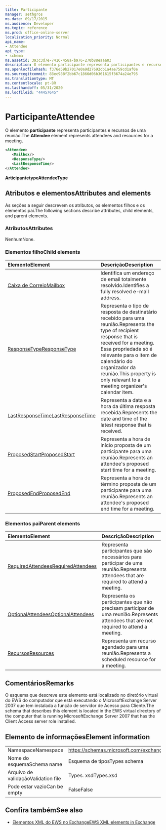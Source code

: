 ```yaml
---
title: Participante
manager: sethgros
ms.date: 09/17/2015
ms.audience: Developer
ms.topic: reference
ms.prod: office-online-server
localization_priority: Normal
api_name:
- Attendee
api_type:
- schema
ms.assetid: 393c3d7e-7416-458a-b976-270b88eaaa03
description: O elemento participante representa participantes e recursos de uma reunião.
ms.openlocfilehash: f376e59b27017e0a9d27692cb1a4ae759cd1af0e
ms.sourcegitcommit: 88ec988f2bb67c1866d06b361615f3674a24e795
ms.translationtype: MT
ms.contentlocale: pt-BR
ms.lasthandoff: 05/31/2020
ms.locfileid: "44457645"
---
```

# <a name="attendee"></a><span data-ttu-id="40edd-103">Participante</span><span class="sxs-lookup"><span data-stu-id="40edd-103">Attendee</span></span>

<span data-ttu-id="40edd-104">O elemento **participante** representa participantes e recursos de uma reunião.</span><span class="sxs-lookup"><span data-stu-id="40edd-104">The **Attendee** element represents attendees and resources for a meeting.</span></span> 
  
```xml
<Attendee>
   <Mailbox/>
   <ResponseType/>
   <LastResponseTime/>
</Attendee>
```

 <span data-ttu-id="40edd-105">**Articipantetype**</span><span class="sxs-lookup"><span data-stu-id="40edd-105">**AttendeeType**</span></span>
## <a name="attributes-and-elements"></a><span data-ttu-id="40edd-106">Atributos e elementos</span><span class="sxs-lookup"><span data-stu-id="40edd-106">Attributes and elements</span></span>

<span data-ttu-id="40edd-107">As seções a seguir descrevem os atributos, os elementos filhos e os elementos pai.</span><span class="sxs-lookup"><span data-stu-id="40edd-107">The following sections describe attributes, child elements, and parent elements.</span></span>
  
### <a name="attributes"></a><span data-ttu-id="40edd-108">Atributos</span><span class="sxs-lookup"><span data-stu-id="40edd-108">Attributes</span></span>

<span data-ttu-id="40edd-109">Nenhum</span><span class="sxs-lookup"><span data-stu-id="40edd-109">None.</span></span>
  
### <a name="child-elements"></a><span data-ttu-id="40edd-110">Elementos filho</span><span class="sxs-lookup"><span data-stu-id="40edd-110">Child elements</span></span>

|<span data-ttu-id="40edd-111">**Elemento**</span><span class="sxs-lookup"><span data-stu-id="40edd-111">**Element**</span></span>|<span data-ttu-id="40edd-112">**Descrição**</span><span class="sxs-lookup"><span data-stu-id="40edd-112">**Description**</span></span>|
|:-----|:-----|
|[<span data-ttu-id="40edd-113">Caixa de Correio</span><span class="sxs-lookup"><span data-stu-id="40edd-113">Mailbox</span></span>](mailbox.md) <br/> |<span data-ttu-id="40edd-114">Identifica um endereço de email totalmente resolvido.</span><span class="sxs-lookup"><span data-stu-id="40edd-114">Identifies a fully resolved e-mail address.</span></span>  <br/> |
|[<span data-ttu-id="40edd-115">ResponseType</span><span class="sxs-lookup"><span data-stu-id="40edd-115">ResponseType</span></span>](responsetype.md) <br/> |<span data-ttu-id="40edd-116">Representa o tipo de resposta de destinatário recebido para uma reunião.</span><span class="sxs-lookup"><span data-stu-id="40edd-116">Represents the type of recipient response that is received for a meeting.</span></span> <span data-ttu-id="40edd-117">Essa propriedade só é relevante para o item de calendário do organizador da reunião.</span><span class="sxs-lookup"><span data-stu-id="40edd-117">This property is only relevant to a meeting organizer's calendar item.</span></span>  <br/> |
|[<span data-ttu-id="40edd-118">LastResponseTime</span><span class="sxs-lookup"><span data-stu-id="40edd-118">LastResponseTime</span></span>](lastresponsetime.md) <br/> |<span data-ttu-id="40edd-119">Representa a data e a hora da última resposta recebida.</span><span class="sxs-lookup"><span data-stu-id="40edd-119">Represents the date and time of the latest response that is received.</span></span>  <br/> |
|[<span data-ttu-id="40edd-120">ProposedStart</span><span class="sxs-lookup"><span data-stu-id="40edd-120">ProposedStart</span></span>](proposedstart-attendeetype.md) <br/> |<span data-ttu-id="40edd-121">Representa a hora de início proposta de um participante para uma reunião.</span><span class="sxs-lookup"><span data-stu-id="40edd-121">Represents an attendee's proposed start time for a meeting.</span></span> <br/> |
|[<span data-ttu-id="40edd-122">ProposedEnd</span><span class="sxs-lookup"><span data-stu-id="40edd-122">ProposedEnd</span></span>](proposedend-attendeetype.md) <br/> |<span data-ttu-id="40edd-123">Representa a hora de término proposta de um participante para uma reunião.</span><span class="sxs-lookup"><span data-stu-id="40edd-123">Represents an attendee's proposed end time for a meeting.</span></span> <br/> |
   
### <a name="parent-elements"></a><span data-ttu-id="40edd-124">Elementos pai</span><span class="sxs-lookup"><span data-stu-id="40edd-124">Parent elements</span></span>

|<span data-ttu-id="40edd-125">**Elemento**</span><span class="sxs-lookup"><span data-stu-id="40edd-125">**Element**</span></span>|<span data-ttu-id="40edd-126">**Descrição**</span><span class="sxs-lookup"><span data-stu-id="40edd-126">**Description**</span></span>|
|:-----|:-----|
|[<span data-ttu-id="40edd-127">RequiredAttendees</span><span class="sxs-lookup"><span data-stu-id="40edd-127">RequiredAttendees</span></span>](requiredattendees.md) <br/> |<span data-ttu-id="40edd-128">Representa participantes que são necessários para participar de uma reunião.</span><span class="sxs-lookup"><span data-stu-id="40edd-128">Represents attendees that are required to attend a meeting.</span></span>  <br/> |
|[<span data-ttu-id="40edd-129">OptionalAttendees</span><span class="sxs-lookup"><span data-stu-id="40edd-129">OptionalAttendees</span></span>](optionalattendees.md) <br/> |<span data-ttu-id="40edd-130">Representa os participantes que não precisam participar de uma reunião.</span><span class="sxs-lookup"><span data-stu-id="40edd-130">Represents attendees that are not required to attend a meeting.</span></span>  <br/> |
|[<span data-ttu-id="40edd-131">Recursos</span><span class="sxs-lookup"><span data-stu-id="40edd-131">Resources</span></span>](resources.md) <br/> |<span data-ttu-id="40edd-132">Representa um recurso agendado para uma reunião.</span><span class="sxs-lookup"><span data-stu-id="40edd-132">Represents a scheduled resource for a meeting.</span></span>  <br/> |
   
## <a name="remarks"></a><span data-ttu-id="40edd-133">Comentários</span><span class="sxs-lookup"><span data-stu-id="40edd-133">Remarks</span></span>

<span data-ttu-id="40edd-134">O esquema que descreve este elemento está localizado no diretório virtual do EWS do computador que está executando o MicrosoftExchange Server 2007 que tem instalada a função de servidor de Acesso para Cliente.</span><span class="sxs-lookup"><span data-stu-id="40edd-134">The schema that describes this element is located in the EWS virtual directory of the computer that is running MicrosoftExchange Server 2007 that has the Client Access server role installed.</span></span>
  
## <a name="element-information"></a><span data-ttu-id="40edd-135">Elemento de informações</span><span class="sxs-lookup"><span data-stu-id="40edd-135">Element information</span></span>

|||
|:-----|:-----|
|<span data-ttu-id="40edd-136">Namespace</span><span class="sxs-lookup"><span data-stu-id="40edd-136">Namespace</span></span>  <br/> |https://schemas.microsoft.com/exchange/services/2006/types  <br/> |
|<span data-ttu-id="40edd-137">Nome do esquema</span><span class="sxs-lookup"><span data-stu-id="40edd-137">Schema name</span></span>  <br/> |<span data-ttu-id="40edd-138">Esquema de tipos</span><span class="sxs-lookup"><span data-stu-id="40edd-138">Types schema</span></span>  <br/> |
|<span data-ttu-id="40edd-139">Arquivo de validação</span><span class="sxs-lookup"><span data-stu-id="40edd-139">Validation file</span></span>  <br/> |<span data-ttu-id="40edd-140">Types. xsd</span><span class="sxs-lookup"><span data-stu-id="40edd-140">Types.xsd</span></span>  <br/> |
|<span data-ttu-id="40edd-141">Pode estar vazio</span><span class="sxs-lookup"><span data-stu-id="40edd-141">Can be empty</span></span>  <br/> |<span data-ttu-id="40edd-142">False</span><span class="sxs-lookup"><span data-stu-id="40edd-142">False</span></span>  <br/> |
   
## <a name="see-also"></a><span data-ttu-id="40edd-143">Confira também</span><span class="sxs-lookup"><span data-stu-id="40edd-143">See also</span></span>

- [<span data-ttu-id="40edd-144">Elementos XML do EWS no Exchange</span><span class="sxs-lookup"><span data-stu-id="40edd-144">EWS XML elements in Exchange</span></span>](ews-xml-elements-in-exchange.md)

